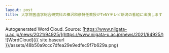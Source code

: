 ```yaml
---
layout: post
title: 大学院医歯学総合研究科の榛沢和彦特任教授がTeNYテレビ新潟の番組に出演します
---
```

Autogenerated Word Cloud.
Source\: [https://www.niigata-u.ac.jp/news/2021/94925/](https://www.niigata-u.ac.jp/news/2021/94925/)
![WordCloud]({{ site.baseurl }}/assets/48b50a9ccc7dfea29e9edfec9f7b629a.png)